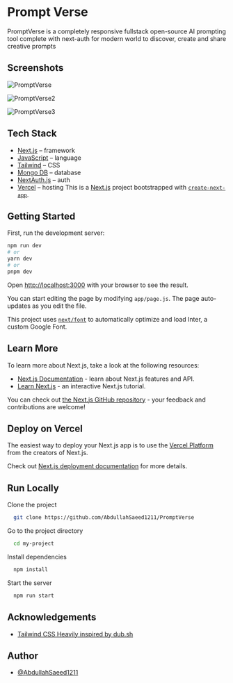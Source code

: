 
# Prompt Verse

PromptVerse is a completely responsive fullstack open-source AI prompting tool complete with next-auth for modern world to discover, create and share creative prompts


## Screenshots

![PromptVerse](https://github.com/AbdullahSaeed1211/PromptVerse/assets/85762594/e92dc490-f446-4abf-88d2-9396f209c42d)

![PromptVerse2](https://github.com/AbdullahSaeed1211/PromptVerse/assets/85762594/c3af763a-83a2-4960-874a-c305aedb03a8)

![PromptVerse3](https://github.com/AbdullahSaeed1211/PromptVerse/assets/85762594/408c38d7-72fc-4209-961e-2f611150065a)


## Tech Stack

- [Next.js](https://nextjs.org/) – framework
- [JavaScript](https://developer.mozilla.org/en-US/docs/Web/JavaScript) – language
- [Tailwind](https://tailwindcss.com/) – CSS
- [Mongo DB](https://www.mongodb.com/) – database
- [NextAuth.js](https://next-auth.js.org/) – auth
- [Vercel](https://vercel.com/) – hosting
This is a [Next.js](https://nextjs.org/) project bootstrapped with [`create-next-app`](https://github.com/vercel/next.js/tree/canary/packages/create-next-app).

## Getting Started

First, run the development server:

```bash
npm run dev
# or
yarn dev
# or
pnpm dev
```

Open [http://localhost:3000](http://localhost:3000) with your browser to see the result.

You can start editing the page by modifying `app/page.js`. The page auto-updates as you edit the file.

This project uses [`next/font`](https://nextjs.org/docs/basic-features/font-optimization) to automatically optimize and load Inter, a custom Google Font.

## Learn More

To learn more about Next.js, take a look at the following resources:

- [Next.js Documentation](https://nextjs.org/docs) - learn about Next.js features and API.
- [Learn Next.js](https://nextjs.org/learn) - an interactive Next.js tutorial.

You can check out [the Next.js GitHub repository](https://github.com/vercel/next.js/) - your feedback and contributions are welcome!

## Deploy on Vercel

The easiest way to deploy your Next.js app is to use the [Vercel Platform](https://vercel.com/new?utm_medium=default-template&filter=next.js&utm_source=create-next-app&utm_campaign=create-next-app-readme) from the creators of Next.js.

Check out [Next.js deployment documentation](https://nextjs.org/docs/deployment) for more details.
## Run Locally

Clone the project

```bash
  git clone https://github.com/AbdullahSaeed1211/PromptVerse
```

Go to the project directory

```bash
  cd my-project
```

Install dependencies

```bash
  npm install
```

Start the server

```bash
  npm run start
```




## Acknowledgements

 - [Tailwind CSS Heavily inspired by dub.sh  ](https://dub.sh/)
 

## Author

- [@AbdullahSaeed1211](https://github.com/AbdullahSaeed1211)













